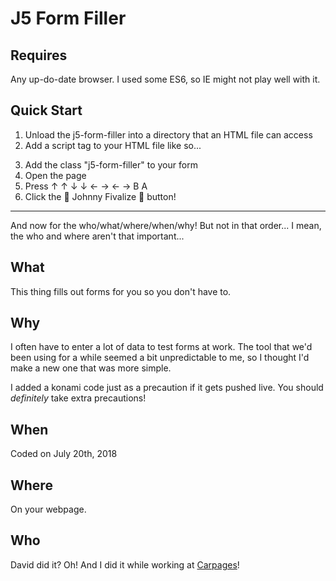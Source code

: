 # J5 Form Filler

## Requires
Any up-do-date browser. I used some ES6, so IE might not play well with it.

## Quick Start
1.  Unload the j5-form-filler into a directory that an HTML file can access
2.  Add a script tag to your HTML file like so...
> <script src="your-directory/j5-form-filler.js"></script>
3.  Add the class "j5-form-filler" to your form
4.  Open the page
5.  Press ↑ ↑ ↓ ↓ ← → ← → B A
6.  Click the 🤖 Johnny Fivalize 🤖 button!

---

And now for the who/what/where/when/why! But not in that order... I mean, the who and where aren't that important...

## What
This thing fills out forms for you so you don't have to.

## Why
I often have to enter a lot of data to test forms at work. The tool that we'd been using for a while seemed a bit unpredictable to me, so I thought I'd make a new one that was more simple.

I added a konami code just as a precaution if it gets pushed live. You should *definitely* take extra precautions!

## When
Coded on July 20th, 2018

## Where
On your webpage.

## Who
David did it? Oh! And I did it while working at [Carpages](https://github.com/carpages)!
